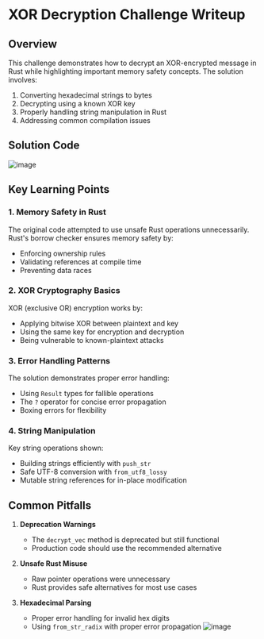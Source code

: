 # XOR Decryption Challenge Writeup

## Overview

This challenge demonstrates how to decrypt an XOR-encrypted message in Rust while highlighting important memory safety concepts. The solution involves:

1. Converting hexadecimal strings to bytes
2. Decrypting using a known XOR key
3. Properly handling string manipulation in Rust
4. Addressing common compilation issues

## Solution Code


![image](https://github.com/user-attachments/assets/c09bef0a-e7a5-48c8-b250-eb3b44604157)


## Key Learning Points

### 1. Memory Safety in Rust

The original code attempted to use unsafe Rust operations unnecessarily. Rust's borrow checker ensures memory safety by:

- Enforcing ownership rules
- Validating references at compile time
- Preventing data races

### 2. XOR Cryptography Basics

XOR (exclusive OR) encryption works by:
- Applying bitwise XOR between plaintext and key
- Using the same key for encryption and decryption
- Being vulnerable to known-plaintext attacks

### 3. Error Handling Patterns

The solution demonstrates proper error handling:
- Using `Result` types for fallible operations
- The `?` operator for concise error propagation
- Boxing errors for flexibility

### 4. String Manipulation

Key string operations shown:
- Building strings efficiently with `push_str`
- Safe UTF-8 conversion with `from_utf8_lossy`
- Mutable string references for in-place modification

## Common Pitfalls

1. **Deprecation Warnings**
   - The `decrypt_vec` method is deprecated but still functional
   - Production code should use the recommended alternative

2. **Unsafe Rust Misuse**
   - Raw pointer operations were unnecessary
   - Rust provides safe alternatives for most use cases

3. **Hexadecimal Parsing**
   - Proper error handling for invalid hex digits
   - Using `from_str_radix` with proper error propagation
![image](https://github.com/user-attachments/assets/77b8a857-5c1f-4a6b-a3e6-5ba9be5491bf)
